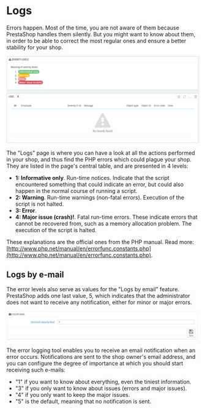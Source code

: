 # Logs

Errors happen. Most of the time, you are not aware of them because PrestaShop handles them silently. But you might want to know about them, in order to be able to correct the most regular ones and ensure a better stability for your shop.

![](../../../.gitbook/assets/43417626%20%284%29%20%283%29.png)

The "Logs" page is where you can have a look at all the actions performed in your shop, and thus find the PHP errors which could plague your shop. They are listed in the page's central table, and are presented in 4 levels:

* **1: Informative only**. Run-time notices. Indicate that the script encountered something that could indicate an error, but could also happen in the normal course of running a script.
* **2: Warning**. Run-time warnings \(non-fatal errors\). Execution of the script is not halted.
* **3: Error**.
* **4: Major issue \(crash\)!**. Fatal run-time errors. These indicate errors that cannot be recovered from, such as a memory allocation problem. The execution of the script is halted.

These explanations are the official ones from the PHP manual. Read more: [http://www.php.net/manual/en/errorfunc.constants.php](http://www.php.net/manual/en/errorfunc.constants.php).

## Logs by e-mail <a id="Logs-Logsbye-mail"></a>

The error levels also serve as values for the "Logs by email" feature.  
PrestaShop adds one last value, 5, which indicates that the administrator does not want to receive any notification, either for minor or major errors.

![](../../../.gitbook/assets/23789888%20%284%29%20%281%29.png)

The error logging tool enables you to receive an email notification when an error occurs. Notifications are sent to the shop owner's email address, and you can configure the degree of importance at which you should start receiving such e-mails:

* "1" if you want to know about everything, even the tiniest information.
* "3" if you only want to know about issues \(errors and major issues\).
* "4" if you only want to keep the major issues.
* "5" is the default, meaning that no notification is sent.

